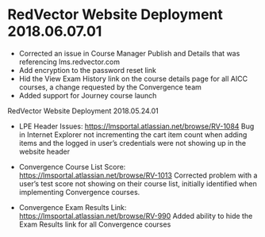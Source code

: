 # RedVector Website Deployment 2018.06.07.01

* Corrected an issue in Course Manager Publish and Details that was referencing lms.redvector.com
* Add encryption to the password reset link
* Hid the View Exam History link on the course details page for all AICC courses, a change requested by the Convergence team
* Added support for Journey course launch

RedVector Website Deployment 2018.05.24.01

- LPE Header Issues: https://lmsportal.atlassian.net/browse/RV-1084
   Bug in Internet Explorer not incrementing the cart item count when adding items and the logged in user’s credentials were not showing up in the website header

- Convergence Course List Score: https://lmsportal.atlassian.net/browse/RV-1013
    Corrected problem with a user’s test score not showing on their course list, initially identified when implementing Convergence courses.

- Convergence Exam Results Link: https://lmsportal.atlassian.net/browse/RV-990
    Added ability to hide the Exam Results link for all Convergence courses
